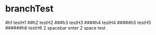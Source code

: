 # branchTest
#h1 testH1
##h2 testH2
###h3 testH3
####h4 testH4
#####h5 testH5
######h6 testH6
2 spacebar enter 2 space test
